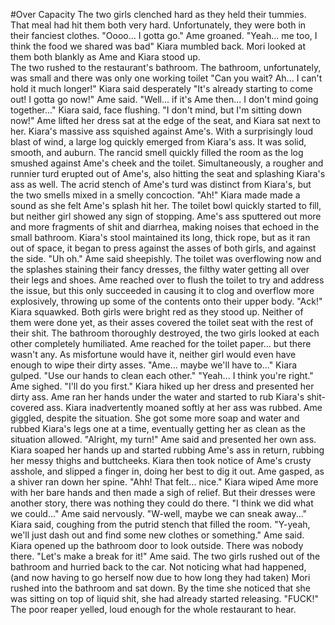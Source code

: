 #Over Capacity
The two girls clenched hard as they held their tummies. That meal had hit them both very hard. Unfortunately, they were both in their fanciest clothes.
"Oooo... I gotta go." Ame groaned.
"Yeah... me too, I think the food we shared was bad" Kiara mumbled back.
Mori looked at them both blankly as Ame and Kiara stood up.  
The two rushed to the restaurant's bathroom. The bathroom, unfortunately, was small and there was only one working toilet
"Can you wait? Ah... I can't hold it much longer!" Kiara said desperately
"It's already starting to come out! I gotta go now!" Ame said.
"Well... if it's Ame then... I don't mind going together..." Kiara said, face flushing.
"I don't mind, but I'm sitting down now!" Ame lifted her dress sat at the edge of the seat, and Kiara sat next to her. Kiara's massive ass squished against Ame's. 
With a surprisingly loud blast of wind, a large log quickly emerged from Kiara's ass. It was solid, smooth, and auburn. The rancid smell quickly filled the room as the log smushed against Ame's cheek and the toilet. Simultaneously, a rougher and runnier turd erupted out of Ame's, also hitting the seat and  splashing Kiara's ass as well. The acrid stench of Ame's turd was distinct from Kiara's, but the two smells mixed in a smelly concoction.
"Ah!" Kiara made made a sound as she felt Ame's splash hit her.
The toilet bowl quickly started to fill, but neither girl showed any sign of stopping. Ame's ass sputtered out more and more fragments of shit and diarrhea, making noises that echoed in the small bathroom. Kiara's stool maintained its long, thick rope, but as it ran out of space, it began to press against the asses of both girls, and against the side.
"Uh oh." Ame said sheepishly. 
The toilet was overflowing now and the splashes staining their fancy dresses, the filthy water getting all over their legs and shoes. Ame reached over to flush the toilet to try and address the issue, but this only succeeded in causing it to clog and overflow more explosively, throwing up some of the contents onto their upper body.
"Ack!" Kiara squawked.
Both girls were bright red as they stood up. Neither of them were done yet, as their asses covered the toilet seat with the rest of their shit. The bathroom thoroughly destroyed, the two girls looked at each other completely humiliated. Ame reached for the toilet paper... but there wasn't any. As misfortune would have it, neither girl would even have enough to wipe their dirty asses.
"Ame... maybe we'll have to..." Kiara gulped. "Use our hands to clean each other."
"Yeah... I think you're right." Ame sighed. "I'll do you first."
Kiara hiked up her dress and presented her dirty ass. Ame ran her hands under the water and started to rub Kiara's shit-covered ass. Kiara inadvertently moaned softly at her ass was rubbed. Ame giggled, despite the situation. She got some more soap and water and rubbed Kiara's legs one at a time, eventually getting her as clean as the situation allowed. 
"Alright, my turn!" Ame said and presented her own ass.
Kiara soaped her hands up and started rubbing Ame's ass in return, rubbing her messy thighs and buttcheeks. Kiara then took notice of Ame's crusty asshole, and slipped a finger in, doing her best to dig it out. Ame gasped, as a shiver ran down her spine.
"Ahh! That felt... nice."
Kiara wiped Ame more with her bare hands and then made a sigh of relief. But their dresses were another story, there was nothing they could do there.
"I think we did what we could..." Ame said nervously.
"W-well, maybe we can sneak away..." Kiara said, coughing from the putrid stench that filled the room.
"Y-yeah, we'll just dash out and find some new clothes or something." Ame said.
Kiara opened up the bathroom door to look outside. There was nobody there. 
"Let's make a break for it!" Ame said.
The two girls rushed out of the bathroom and hurried back to the car.
Not noticing what had happened, (and now having to go herself now due to how long they had taken) Mori rushed into the bathroom and sat down. By the time she noticed that she was sitting on top of liquid shit, she had already started releasing.
"FUCK!" The poor reaper yelled, loud enough for the whole restaurant to hear.